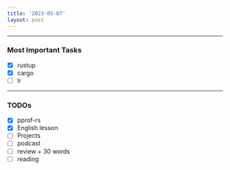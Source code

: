 ```yaml
---
title: '2023-05-07'
layout: post
---
```


---

### Most Important Tasks

- [x] rustup
- [x] cargo
- [ ] lr

---

### TODOs

- [x] pprof-rs
- [x] English lesson
- [ ] Projects
- [ ] podcast
- [ ] review + 30 words
- [ ] reading

